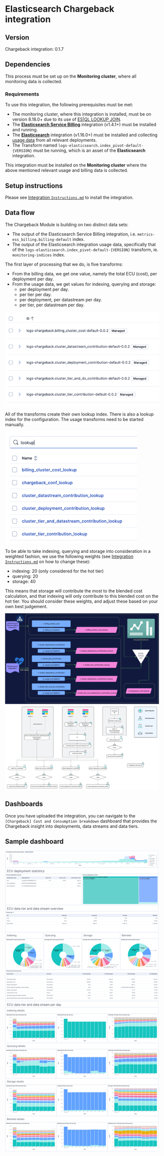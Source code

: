 # Elasticsearch Chargeback integration

## Version

Chargeback integration: 0.1.7

## Dependencies

This process must be set up on the **Monitoring cluster**, where all monitoring data is collected.

### Requirements

To use this integration, the following prerequisites must be met:

- The monitoring cluster, where this integration is installed, must be on version 8.18.0+ due to its use of [ES|QL LOOKUP JOIN](https://www.elastic.co/docs/reference/query-languages/esql/esql-lookup-join).
- The [**Elasticsearch Service Billing**](https://www.elastic.co/docs/reference/integrations/ess_billing/) integration (v1.4.1+) must be installed and running.
- The [**Elasticsearch**](https://www.elastic.co/docs/reference/integrations/elasticsearch/) integration (v1.16.0+) must be installed and collecting [usage data](https://www.elastic.co/docs/reference/integrations/elasticsearch/#indices-and-data-streams-usage-analysis) from all relevant deployments.
- The Transform named `logs-elasticsearch.index_pivot-default-{VERSION}` must be running, which is an asset of the **Elasticsearch** integration.

This integration must be installed on the **Monitoring cluster** where the above mentioned relevant usage and billing data is collected.

## Setup instructions

Please see [Integration `Instructions.md`](Instructions.md) to install the integration.

## Data flow

The Chargeback Module is building on two distinct data sets: 
- The output of the Elasticsearch Service Billing integration, i.e. `metrics-ess_billing.billing-default` index.
- The output of the Elasticsearch integration usage data, specifically that of the `logs-elasticsearch.index_pivot-default-{VERSION}` transform, ie. `monitoring-indices` index.

The first layer of processing that we do, is five transforms: 

- From the billing data, we get one value, namely the total ECU (cost), per deployment per day.
- From the usage data, we get values for indexing, querying and storage:
    - per deployment per day.
    - per tier per day.
    - per deployment, per datastream per day.
    - per tier, per datastream per day.

![Transforms](assets/img/Transforms.png)

All of the transforms create their own lookup index. There is also a lookup index for the configuration. The usage transforms need to be started manually.

![Lookup Indices](assets/img/LookupIndices.png)

To be able to take indexing, querying and storage into consideration in a weighted fashion, we use the following weights (see  [Integration `Instructions.md`](Instructions.md) on how to change these):
- indexing: 20 (only considered for the hot tier)
- querying: 20
- storage: 40

This means that storage will contribute the most to the blended cost calculation, and that indexing will only contribute to this blended cost on the hot tier. You should consider these weights, and adjust these based on your own best judgement. 

![Chargeback flow](assets/img/ChargebackFlow.png)
![data_flow](assets/img/data_flow.png)

## Dashboards

Once you have uploaded the integration, you can navigate to the `[Chargeback] Cost and Consumption breakdown` dashboard that provides the Chargeback insight into deployments, data streams and data tiers.

## Sample dashboard

![Chargeback](<assets/img/[Chargeback] Cost and Consumption breakdown.png>)